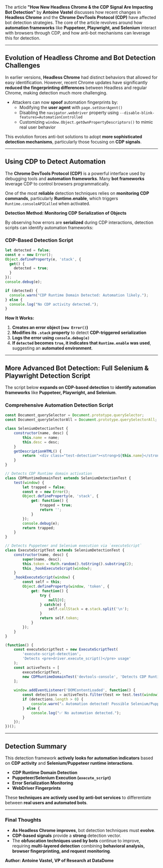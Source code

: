 The article **"How New Headless Chrome & the CDP Signal Are Impacting Bot Detection"** by **Antoine Vastel** discusses how recent changes in **Headless Chrome** and the **Chrome DevTools Protocol (CDP)** have affected bot detection strategies. The core of the article revolves around how **automation frameworks** like **Puppeteer, Playwright, and Selenium** interact with browsers through CDP, and how anti-bot mechanisms can leverage this for detection.

---

## **Evolution of Headless Chrome and Bot Detection Challenges**

In earlier versions, **Headless Chrome** had distinct behaviors that allowed for easy identification. However, recent Chrome updates have significantly **reduced the fingerprinting differences** between Headless and regular Chrome, making detection much more challenging.

- Attackers can now **spoof** automation fingerprints by:
  - Modifying the **user agent** with `page.setUserAgent()`
  - Disabling the `navigator.webdriver` property using `--disable-blink-features=AutomationControlled`
  - Customizing `window.Object.getOwnPropertyDescriptors()` to mimic real user behavior

This evolution forces anti-bot solutions to adopt **more sophisticated detection mechanisms**, particularly those focusing on **CDP signals**.

---

## **Using CDP to Detect Automation**

The **Chrome DevTools Protocol (CDP)** is a powerful interface used by debugging tools and **automation frameworks**. Many **bot frameworks** leverage CDP to control browsers programmatically.

One of the most **reliable** detection techniques relies on **monitoring CDP commands**, particularly **Runtime.enable**, which triggers `Runtime.consoleAPICalled` when activated.

**Detection Method: Monitoring CDP Serialization of Objects**

By observing how errors are **serialized** during CDP interactions, detection scripts can identify automation frameworks:

### **CDP-Based Detection Script**
```javascript
let detected = false;
const e = new Error();
Object.defineProperty(e, 'stack', {
  get() {
    detected = true;
  }
});
console.debug(e);

if (detected) {
  console.warn("CDP Runtime Domain Detected: Automation likely.");
} else {
  console.log("No CDP activity detected.");
}
```
**How It Works:**
1. **Creates an error object (`new Error()`)**
2. **Modifies its `.stack` property** to detect **CDP-triggered serialization**
3. **Logs the error using `console.debug(e)`**
4. **If `detected` becomes `true`, it indicates that `Runtime.enable` was used**, suggesting an **automated environment**.

---

## **More Advanced Bot Detection: Full Selenium & Playwright Detection Script**
The script below **expands on CDP-based detection** to **identify automation frameworks** like **Puppeteer, Playwright, and Selenium**.

### **Comprehensive Automation Detection Script**
```javascript
const Document_querySelector = Document.prototype.querySelector;
const Document_querySelectorAll = Document.prototype.querySelectorAll;

class SeleniumDetectionTest {
    constructor(name, desc) {
        this.name = name;
        this.desc = desc;
    }
    getDescriptionHTML() {
        return `<div class="test-detection"><strong>${this.name}</strong><div>${this.desc}</div></div>`;
    }
}

// Detects CDP Runtime domain activation
class CDPRuntimeDomainTest extends SeleniumDetectionTest {
    test(window) {
        let trapped = false;
        const e = new Error();
        Object.defineProperty(e, 'stack', {
            get: function() {
                trapped = true;
                return '';
            }
        });
        console.debug(e);
        return trapped;
    }
}

// Detects Puppeteer and Selenium execution via `executeScript`
class ExecuteScriptTest extends SeleniumDetectionTest {
    constructor(name, desc) {
        super(name, desc);
        this.token = Math.random().toString().substring(2);
        this._hookExecuteScript(window);
    }
    _hookExecuteScript(window) {
        const self = this;
        Object.defineProperty(window, 'token', {
            get: function() {
                try {
                    null[0];
                } catch(e) {
                    self.callStack = e.stack.split('\n');
                }
                return self.token;
            }
        });
    }
}

(function() {
    const executeScriptTest = new ExecuteScriptTest(
        'execute-script-detection',
        'Detects <pre>driver.execute_script()</pre> usage'
    );
    const activeTests = [
        executeScriptTest,
        new CDPRuntimeDomainTest('devtools-console', 'Detects CDP Runtime Domain (automation framework detected)'),
    ];
    
    window.addEventListener('DOMContentLoaded', function() {
        const detections = activeTests.filter(test => test.test(window));
        if (detections.length > 0) {
            console.warn("⚠️ Automation detected! Possible Selenium/Puppeteer usage.");
        } else {
            console.log("✅ No automation detected.");
        }
    });
})();
```

---

## **Detection Summary**
This detection framework **actively looks for automation indicators** based on **CDP activity** and **Selenium/Puppeteer runtime interactions**.

- **CDP Runtime Domain Detection**
- **Puppeteer/Selenium Execution (`execute_script`)**
- **Error Serialization Monitoring**
- **WebDriver Fingerprints**

These **techniques are actively used by anti-bot services** to differentiate between **real users and automated bots**.

---

### **Final Thoughts**
- **As Headless Chrome improves**, bot detection techniques must **evolve**.
- **CDP-based signals** provide a **strong** detection vector.
- The **obfuscation techniques used by bots** continue to improve, requiring **multi-layered detection** combining **behavioral analysis, browser fingerprinting, and request monitoring**.

**Author: Antoine Vastel, VP of Research at DataDome**